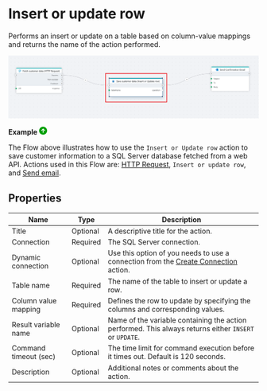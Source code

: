 # Insert or update row

Performs an insert or update on a table based on column-value mappings and returns the name of the action performed.

![img](../../../../images/flow/insertORupdateSQL.png)

**Example** ![img](../../../../images/strz.jpg)

The Flow above illustrates how to use the `Insert or Update row` action to save customer information to a SQL Server database fetched from a web API. Actions used in this Flow are: [HTTP Request](../http/http-request.md), `Insert or update row`, and [Send email](../microsoft-365-outlook/send-email.md).

## Properties

| Name                  | Type     | Description                                                                                                   |
| --------------------- | -------- | ------------------------------------------------------------------------------------------------------------- |
| Title                 | Optional | A descriptive title for the action.                                                                           |
| Connection            | Required | The SQL Server connection.                                                                                    |
| Dynamic connection    | Optional | Use this option of you needs to use a connection from the [Create Connection](./create-connection.md) action. |
| Table name            | Required | The name of the table to insert or update a row.                                                              |
| Column value mapping  | Required | Defines the row to update by specifying the columns and corresponding values.                                 |
| Result variable name  | Optional | Name of the variable containing the action performed. This always returns either `INSERT` or `UPDATE`.        |
| Command timeout (sec) | Optional | The time limit for command execution before it times out. Default is 120 seconds.                             |
| Description           | Optional | Additional notes or comments about the action.                                                                |
